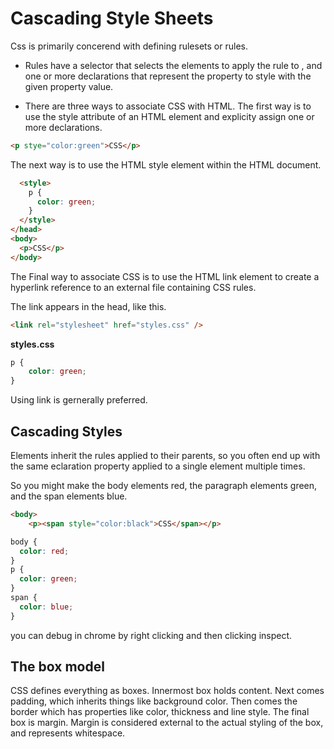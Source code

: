 # Cascading Style Sheets

Css is primarily concerend with defining rulesets or rules.

- Rules have a selector that selects the elements to apply the rule to , and one or more declarations that represent the property to style with the given property value.

- There are three ways to associate CSS with HTML. The first way is to use the style attribute of an HTML element and explicity assign one or more declarations.

```html
<p stye="color:green">CSS</p>
```

The next way is to use the HTML style element within the HTML document. 

```html
  <style>
    p {
      color: green;
    }
  </style>
</head>
<body>
  <p>CSS</p>
</body>
```

The Final way to associate CSS is to use the HTML link element to create a hyperlink reference to an external file containing CSS rules. 

The link appears in the head, like this.

```html
<link rel="stylesheet" href="styles.css" />

```

**styles.css**
```css
p {
    color: green;
}
```

Using link is gernerally preferred.


## Cascading Styles

Elements inherit the rules applied to their parents, so you often end up with the same eclaration property applied to a single element multiple times. 

So you might make the body elements red, the paragraph elements green, and the span elements blue.

```html
<body>
    <p><span style="color:black">CSS</span></p>
```

```css
body {
  color: red;
}
p {
  color: green;
}
span {
  color: blue;
}
```

you can debug in chrome by right clicking and then clicking inspect.

## The box model
CSS defines everything as boxes. 
Innermost box holds content.
Next comes padding, which inherits things like background color. 
Then comes the border which has properties like color, thickness and line style.
The final box is margin.
Margin is considered external to the actual styling of the box, and represents whitespace. 